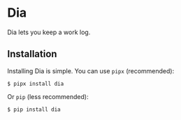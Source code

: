 Dia
===

Dia lets you keep a work log.


Installation
------------

Installing Dia is simple. You can use `pipx` (recommended):

```
$ pipx install dia
```

Or `pip` (less recommended):

```
$ pip install dia
```
